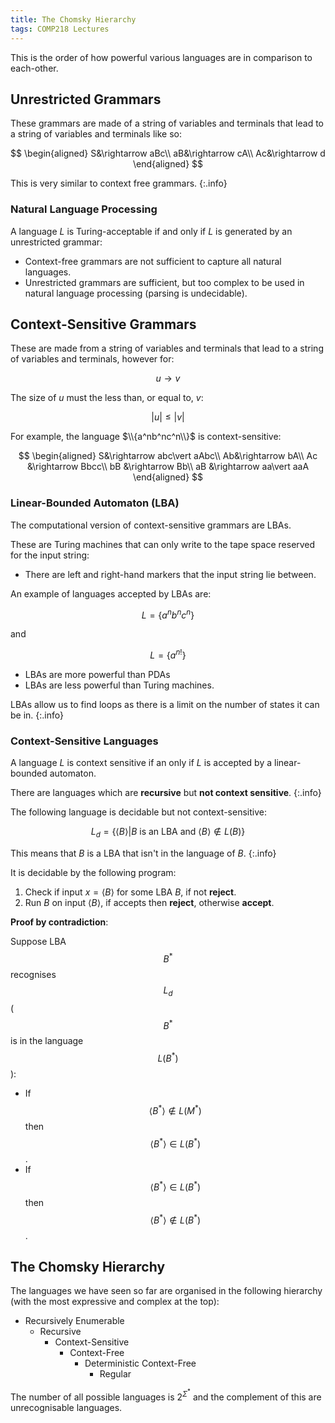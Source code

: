 ```yaml
---
title: The Chomsky Hierarchy
tags: COMP218 Lectures
---
```

This is the order of how powerful various languages are in comparison to each-other.

## Unrestricted Grammars
These grammars are made of a string of variables and terminals that lead to a string of variables and terminals like so:

$$
\begin{aligned}
S&\rightarrow aBc\\
aB&\rightarrow cA\\
Ac&\rightarrow d
\end{aligned}
$$

This is very similar to context free grammars.
{:.info}


### Natural Language Processing
A language $L$ is Turing-acceptable if and only if $L$ is generated by an unrestricted grammar:

* Context-free grammars are not sufficient to capture all natural languages.
* Unrestricted grammars are sufficient, but too complex to be used in natural language processing (parsing is undecidable).

## Context-Sensitive Grammars
These are made from a string of variables and terminals that lead to a string of variables and terminals, however for:

$$
u\rightarrow v
$$

The size of $u$ must the less than, or equal to, $v$:

$$
\lvert u\rvert\leq\lvert v\rvert
$$

For example, the language $\\{a^nb^nc^n\\}$ is context-sensitive:

$$
\begin{aligned}
S&\rightarrow abc\vert aAbc\\
Ab&\rightarrow bA\\
Ac &\rightarrow Bbcc\\
bB &\rightarrow Bb\\
aB &\rightarrow aa\vert aaA
\end{aligned}
$$

### Linear-Bounded Automaton (LBA)
The computational version of context-sensitive grammars are LBAs.

These are Turing machines that can only write to the tape space reserved for the input string:

* There are left and right-hand markers that the input string lie between.

An example of languages accepted by LBAs are:

$$
L=\{a^nb^nc^n\}
$$

and 

$$
L=\{a^{n!}\}
$$

* LBAs are more powerful than PDAs
* LBAs are less powerful than Turing machines.

LBAs allow us to find loops as there is a limit on the number of states it can be in.
{:.info}


### Context-Sensitive Languages
A language $L$ is context sensitive if an only if $L$ is accepted by a linear-bounded automaton.

There are languages which are **recursive** but **not context sensitive**.
{:.info}

The following language is decidable but not context-sensitive:

$$
L_d=\{\langle B\rangle\vert B \text{ is an LBA and }\langle B\rangle \notin L(B)\}
$$

This means that $B$ is a LBA that isn't in the language of $B$.
{:.info}

It is decidable by the following program:

1. Check if input $x=\langle B\rangle$ for some LBA $B$, if not **reject**.
1. Run $B$ on input $\langle B\rangle$, if accepts then **reject**, otherwise **accept**.


**Proof by contradiction**:

Suppose LBA $$B^*$$ recognises $$L_d$$ ($$B^*$$ is in the language $$L(B^*)$$):

* If $$\langle B^*\rangle\notin L(M^*)$$ then $$\langle B^*\rangle\in L(B^*)$$.
* If $$\langle B^*\rangle\in L(B^*)$$ then $$\langle B^*\rangle\notin L(B^*)$$.

## The Chomsky Hierarchy
The languages we have seen so far are organised in the following hierarchy (with the most expressive and complex at the top):

* Recursively Enumerable
	* Recursive
		* Context-Sensitive
			* Context-Free
				* Deterministic Context-Free
					* Regular

The number of all possible languages is $2^{\Sigma^*}$ and the complement of this are unrecognisable languages.